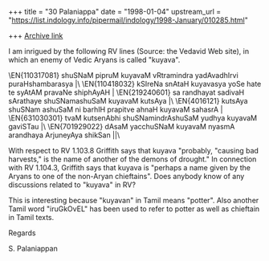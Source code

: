 +++
title = "30 Palaniappa"
date = "1998-01-04"
upstream_url = "https://list.indology.info/pipermail/indology/1998-January/010285.html"

+++
[Archive link](https://list.indology.info/pipermail/indology/1998-January/010285.html)

I am inrigued by the following RV lines (Source: the Vedavid Web site), in
which an enemy of Vedic Aryans is called "kuyava".

\EN{110317081} shuSNaM pipruM kuyavaM vRtramindra yadAvadhIrvi
puraHshambarasya |\\
\EN{110418032} kSIreNa snAtaH kuyavasya yoSe hate te syAtAM pravaNe shiphAyAH
|
\EN{219240601} sa randhayat sadivaH sArathaye shuSNamashuSaM kuyavaM kutsAya
|\\
\EN{4016121} kutsAya shuSNam ashuSaM ni barhIH prapitve ahnaH kuyavaM sahasrA
|
\EN{631030301} tvaM kutsenAbhi shuSNamindrAshuSaM yudhya kuyavaM gaviSTau |\\
\EN{701929022} dAsaM yacchuSNaM kuyavaM nyasmA arandhaya ArjuneyAya shikSan
||\\

With respect to RV 1.103.8 Griffith says that kuyava "probably, "causing bad
harvests," is the name of another of the demons of drought." In connection
with RV 1.104.3, Griffith says that kuyava is "perhaps a name given by the
Aryans to one of the non-Aryan chieftains". Does anybody know of any
discussions related to "kuyava" in RV?

This is interesting because "kuyavan" in Tamil means "potter". Also another
Tamil word "iruGkOvEL" has been used to refer to potter as well as chieftain
in Tamil texts.

Regards

S. Palaniappan



